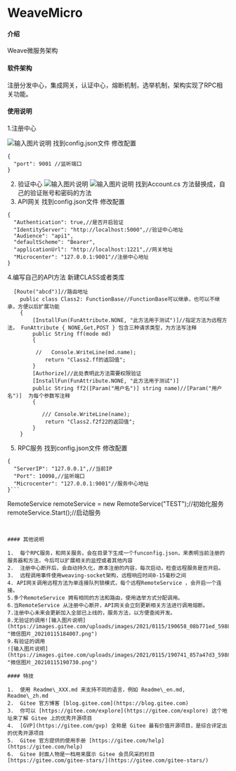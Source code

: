 # WeaveMicro

#### 介绍
Weave微服务架构

#### 软件架构
注册分发中心，集成网关，认证中心，熔断机制，选举机制，架构实现了RPC相关功能。


#### 使用说明
1.注册中心

![输入图片说明](https://images.gitee.com/uploads/images/2021/0115/184458_a18d83c0_598831.png "微信图片_20210115184007.png")
找到config.json文件 修改配置

```
{
  "port": 9001 //监听端口
}
```

2.  验证中心
![输入图片说明](https://images.gitee.com/uploads/images/2021/0115/184038_7eeb9ba6_598831.png "微信图片_20210115184007.png")
![输入图片说明](https://images.gitee.com/uploads/images/2021/0115/184204_75b9d3ca_598831.png "微信图片_20210115184007.png")
找到Account.cs 方法替换成，自己的验证账号和密码的方法
3.  API网关
找到config.json文件 修改配置
```
{
  "Authentication": true,//是否开启验证
  "IdentityServer": "http://localhost:5000",//验证中心地址
  "Audience": "api1",
  "defaultScheme": "Bearer",
  "applicationUrl": "http://localhost:1221",//网关地址
  "Microcenter": "127.0.0.1:9001"//注册中心地址
}
```
4.编写自己的API方法
新建CLASS或者类库
```
  [Route("abcd")]//路由地址
    public class Class2: FunctionBase//FunctionBase可以继承，也可以不继承，方便以后扩展功能
    {
        [InstallFun(FunAttribute.NONE, "此方法用于测试")]//指定方法为远程方法， FunAttribute { NONE,Get,POST } 包含三种请求类型，为方法写注释
        public String ff(mode md)
        {
          
         //   Console.WriteLine(md.name);
            return "Class2.ff的返回值";
        }
        [Authorize]//此处表明此方法需要权限验证
        [InstallFun(FunAttribute.NONE, "此方法用于测试")]
        public String ff2([Param("用户名")] string name)//[Param("用户名")]  为每个参数写注释
        {

           /// Console.WriteLine(name);
            return "Class2.f2f22的返回值";
        }
    }
```

5.  RPC服务
找到config.json文件 修改配置

```
{
  "ServerIP": "127.0.0.1",//当前IP
  "Port": 10098,//监听端口
  "Microcenter": "127.0.0.1:9001"//服务中心地址
}```

```
 RemoteService remoteService = new RemoteService("TEST");//初始化服务
            remoteService.Start();//启动服务
```


#### 其他说明

1.  每个RPC服务，和网关服务，会在目录下生成一个funconfig.json，来表明当前注册的服务器和方法，今后可以扩展相关的监控或者其他内容
2.  注册中心断开后，会自动持久化，原本注册的内容，每次启动，检查远程服务是否开启。
3.  远程调用事件使用weaving-socket架构，远程响应时间0-15毫秒之间
4. API网关调用远程方法为单连接队列锁模式，每个远程RemoteService ，会开启一个连接。
5.多个RemoteService 拥有相同的方法和路由，使用选举方式分配调用。
6.当RemoteService 从注册中心断开，API网关会立刻更新相关方法进行调用熔断。
7.注册中心未来会更新加入全部已上线的，服务方法，以方便查阅开发。
8.无验证的调用![输入图片说明](https://images.gitee.com/uploads/images/2021/0115/190658_08b771ed_598831.png "微信图片_20210115184007.png")
9.有验证的调用
![输入图片说明](https://images.gitee.com/uploads/images/2021/0115/190741_857a47d3_598831.png "微信图片_20210115190730.png")

#### 特技

1.  使用 Readme\_XXX.md 来支持不同的语言，例如 Readme\_en.md, Readme\_zh.md
2.  Gitee 官方博客 [blog.gitee.com](https://blog.gitee.com)
3.  你可以 [https://gitee.com/explore](https://gitee.com/explore) 这个地址来了解 Gitee 上的优秀开源项目
4.  [GVP](https://gitee.com/gvp) 全称是 Gitee 最有价值开源项目，是综合评定出的优秀开源项目
5.  Gitee 官方提供的使用手册 [https://gitee.com/help](https://gitee.com/help)
6.  Gitee 封面人物是一档用来展示 Gitee 会员风采的栏目 [https://gitee.com/gitee-stars/](https://gitee.com/gitee-stars/)
